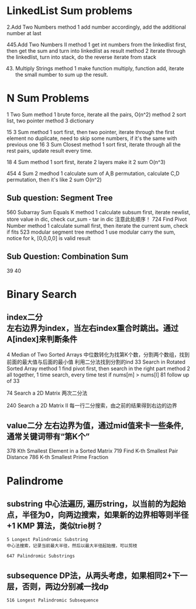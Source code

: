 LinkedList Sum problems
====
  2.Add Two Numbers
    method 1 add number accordingly, add the additional number at last
    
  445.Add Two Numbers II
    method 1 get int numbers from the linkedlist first, then get the sum and turn into linkedlist as result
    method 2 iterate through the linkedlist, turn into stack, do the reverse iterate from stack
  
  43. Multiply Strings
    method 1 make function multiply, function add, iterate the small number to sum up the result.

N Sum Problems
====
  1 Two Sum
    method 1 brute force, iterate all the pairs, O(n^2)
    method 2 sort list, two pointer
    method 3 dictionary
  
  15 3 Sum
    method 1 sort first, then two pointer, iterate through the first element
             no duplicate, need to skip some numbers, if it's the same with previous one
  16 3 Sum Closest
    method 1 sort first, iterate through all the rest pairs, update result every time.
  
  18 4 Sum
    method 1 sort first, iterate 2 layers make it 2 sum
    O(n^3)
  
  454 4 Sum 2
    medhod 1 calculate sum of A,B permutation, calculate C,D permutation, then it's like 2 sum
    O(n^2)
  
  Sub question: Segment Tree
  ----
  
  560 Subarray Sum Equals K
    method 1 calculate subsum first, iterate newlist, store value in dic, check cur_sum - tar in dic 注意此处顺序！
  724 Find Pivot Number
    method 1 calculate sumall first, then iterate the current sum, check if fits
  523 modular segment tree
    method 1 use modular carry the sum, notice for k, [0,0,0,0] is valid result
  
  Sub Question: Combination Sum
  ----
  39
  40 
  
Binary Search
====
  index二分  
  左右边界为index，当左右index重合时跳出。通过A[index]来判断条件
  ----
  4 Median of Two Sorted Arrays
    中位数转化为找第K个数，分割两个数组，找到前面的最大值与后面的最小值
    利用二分法找到分割的ind
  33 Search in Rotated Sorted Array
    method 1 find pivot first, then search in the right part
    method 2 all together, 1 time search, every time test if nums[m] > nums[l]
  81 follow up of 33
  
  74 Search a 2D Matrix
    两次二分法
  
  240 Search a 2D Matrix II
    每一行二分搜索，由之前的结果得到右边的边界
  
  value二分
  左右边界为值，通过mid值来卡一些条件,通常关键词带有“第K个”
  ----
  378 Kth Smallest Element in a Sorted Matrix
  719 Find K-th Smallest Pair Distance
  786 K-th Smallest Prime Fraction
  

Palindrome
====
  substring
  中心法遍历, 遍历string，以当前的为起始点，半径为0，向两边搜索，如果新的边界相等则半径+1
  KMP 算法，类似trie树？
  ----
    5 Longest Palindromic Substring
    中心法搜索，记录当前最大半径，然后以最大半径起始搜，可以剪枝
    
    647 Palindromic Substrings
  
  subsequence
  DP法，从两头考虑，如果相同2+下一层，否则，两边分别减一找dp
  ----
    516 Longest Palindromic Subsequence
